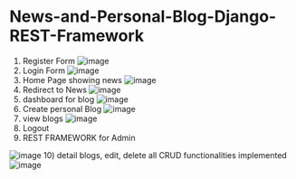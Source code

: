 # News-and-Personal-Blog-Django-REST-Framework
1) Register Form
![image](https://user-images.githubusercontent.com/83899022/165516968-4e52d8d5-42a7-430d-bc92-e63aca050e5d.png)
2) Login Form
![image](https://user-images.githubusercontent.com/83899022/165517105-d93ffa8e-6763-43e7-bbde-05916fb3cff1.png)
3) Home Page showing news
![image](https://user-images.githubusercontent.com/83899022/165517199-8d0dcc5f-da53-4bf9-a665-03d36949ca64.png)
4) Redirect to News
![image](https://user-images.githubusercontent.com/83899022/165517287-b09b4867-073d-4213-abc7-10372e91c5bf.png)
5) dashboard for blog
![image](https://user-images.githubusercontent.com/83899022/165517391-960970ba-f1d3-46da-8a26-a10ea1f1bfa9.png)
6) Create personal Blog
![image](https://user-images.githubusercontent.com/83899022/165517565-a81b29b1-d5e9-40bf-8110-2c7ee6bf35a0.png)
7) view blogs
![image](https://user-images.githubusercontent.com/83899022/165517662-747dbbef-fdf4-400e-b6b6-736edf3920c1.png)
8) Logout
9) REST FRAMEWORK for Admin

![image](https://user-images.githubusercontent.com/83899022/165517786-b0e73fd0-f5b2-4f15-bc73-1fd2f4ad879d.png)
10) detail blogs, edit, delete all CRUD functionalities implemented
![image](https://user-images.githubusercontent.com/83899022/165517924-9028afe5-8023-4964-9a5c-d31d6e5e8bd6.png)
